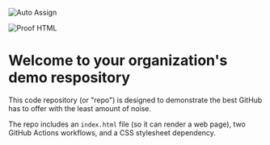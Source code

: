![Auto Assign](https://github.com/TechCongress/demo-repository/actions/workflows/auto-assign.yml/badge.svg)

![Proof HTML](https://github.com/TechCongress/demo-repository/actions/workflows/proof-html.yml/badge.svg)

# Welcome to your organization's demo respository
This code repository (or "repo") is designed to demonstrate the best GitHub has to offer with the least amount of noise.

The repo includes an `index.html` file (so it can render a web page), two GitHub Actions workflows, and a CSS stylesheet dependency.
